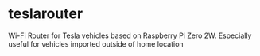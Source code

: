 # teslarouter
Wi-Fi Router for Tesla vehicles based on Raspberry Pi Zero 2W. Especially useful for vehicles imported outside of home location
